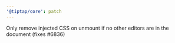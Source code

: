 ```yaml
---
'@tiptap/core': patch
---
```


Only remove injected CSS on unmount if no other editors are in the document (fixes #6836)
